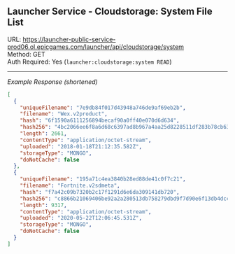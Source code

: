 ## Launcher Service - Cloudstorage: System File List

URL: https://launcher-public-service-prod06.ol.epicgames.com/launcher/api/cloudstorage/system \
Method: GET \
Auth Required: Yes (`launcher:cloudstorage:system READ`)

---

_Example Response (shortened)_

```json
[
  {
    "uniqueFilename": "7e9db84f017d43948a746de9af69eb2b",
    "filename": "Wex.v2product",
    "hash": "6f1590a6111256894becaf90a0ff40e070d6d634",
    "hash256": "4bc2066ee6f8a6d68c6397ad8b967a4aa25d8228511df283b78cb636a60ad4ad",
    "length": 2661,
    "contentType": "application/octet-stream",
    "uploaded": "2018-01-18T21:12:35.582Z",
    "storageType": "MONGO",
    "doNotCache": false
  },
  {
    "uniqueFilename": "195a71c4ea3840b28ed88de41c0f7c21",
    "filename": "Fortnite.v2sdmeta",
    "hash": "f7a42c09b7320b2c17f1291d6e6da309141db720",
    "hash256": "c8866b21069406be92a2a280513db758279dbd9f7d90e6f13db4dccc40744235",
    "length": 9317,
    "contentType": "application/octet-stream",
    "uploaded": "2020-05-22T12:06:45.531Z",
    "storageType": "MONGO",
    "doNotCache": false
  }
]
```
